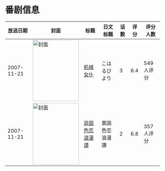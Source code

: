 # 番剧信息

|放送日期|封面|标题|日文标题|话数|评分|评分人数|
|---|---|---|---|---|---|---|
|2007-11-21|<img src="https://lain.bgm.tv/pic/cover/c/62/ce/7835_N6ZtT.jpg" alt="封面" style="width:150px;height:200px;object-fit:cover;">|[机械女仆](https://bangumi.tv/subject/7835)|こはるびより|3|6.4|549人评分|
|2007-11-21|<img src="https://lain.bgm.tv/pic/cover/c/95/5d/7029_2C42I.jpg" alt="封面" style="width:150px;height:200px;object-fit:cover;">|[异国色恋浪漫谭](https://bangumi.tv/subject/7029)|異国色恋浪漫譚|2|6.8|357人评分|
